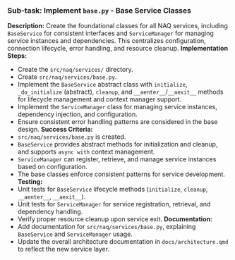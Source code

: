### Sub-task: Implement `base.py` - Base Service Classes
**Description:** Create the foundational classes for all NAQ services, including `BaseService` for consistent interfaces and `ServiceManager` for managing service instances and dependencies. This centralizes configuration, connection lifecycle, error handling, and resource cleanup.
**Implementation Steps:**
- Create the `src/naq/services/` directory.
- Create `src/naq/services/base.py`.
- Implement the `BaseService` abstract class with `initialize`, `_do_initialize` (abstract), `cleanup`, and `__aenter__`/`__aexit__` methods for lifecycle management and context manager support.
- Implement the `ServiceManager` class for managing service instances, dependency injection, and configuration.
- Ensure consistent error handling patterns are considered in the base design.
**Success Criteria:**
- `src/naq/services/base.py` is created.
- `BaseService` provides abstract methods for initialization and cleanup, and supports `async with` context management.
- `ServiceManager` can register, retrieve, and manage service instances based on configuration.
- The base classes enforce consistent patterns for service development.
**Testing:**
- Unit tests for `BaseService` lifecycle methods (`initialize`, `cleanup`, `__aenter__`, `__aexit__`).
- Unit tests for `ServiceManager` for service registration, retrieval, and dependency handling.
- Verify proper resource cleanup upon service exit.
**Documentation:**
- Add documentation for `src/naq/services/base.py`, explaining `BaseService` and `ServiceManager` usage.
- Update the overall architecture documentation in `docs/architecture.qmd` to reflect the new service layer.